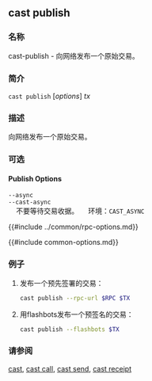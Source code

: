 ## cast publish

### 名称

cast-publish - 向网络发布一个原始交易。

### 简介

``cast publish`` [*options*] *tx*

### 描述

向网络发布一个原始交易。

### 可选

#### Publish Options

`--async`  
`--cast-async`  
&nbsp;&nbsp;&nbsp;&nbsp;不要等待交易收据。 
&nbsp;&nbsp;&nbsp;&nbsp;环境：`CAST_ASYNC`

{{#include ../common/rpc-options.md}}

{{#include common-options.md}}

### 例子

1. 发布一个预先签署的交易：
    ```sh
    cast publish --rpc-url $RPC $TX
    ```

2. 用flashbots发布一个预签名的交易：
    ```sh
    cast publish --flashbots $TX
    ```

### 请参阅

[cast](./cast.md), [cast call](./cast-call.md), [cast send](./cast-send.md), [cast receipt](./cast-receipt.md)

